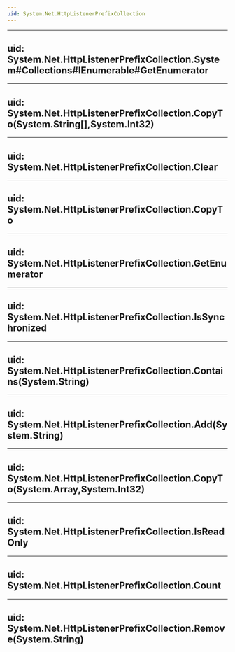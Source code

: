 ```yaml
---
uid: System.Net.HttpListenerPrefixCollection
---
```


---
uid: System.Net.HttpListenerPrefixCollection.System#Collections#IEnumerable#GetEnumerator
---

---
uid: System.Net.HttpListenerPrefixCollection.CopyTo(System.String[],System.Int32)
---

---
uid: System.Net.HttpListenerPrefixCollection.Clear
---

---
uid: System.Net.HttpListenerPrefixCollection.CopyTo
---

---
uid: System.Net.HttpListenerPrefixCollection.GetEnumerator
---

---
uid: System.Net.HttpListenerPrefixCollection.IsSynchronized
---

---
uid: System.Net.HttpListenerPrefixCollection.Contains(System.String)
---

---
uid: System.Net.HttpListenerPrefixCollection.Add(System.String)
---

---
uid: System.Net.HttpListenerPrefixCollection.CopyTo(System.Array,System.Int32)
---

---
uid: System.Net.HttpListenerPrefixCollection.IsReadOnly
---

---
uid: System.Net.HttpListenerPrefixCollection.Count
---

---
uid: System.Net.HttpListenerPrefixCollection.Remove(System.String)
---
